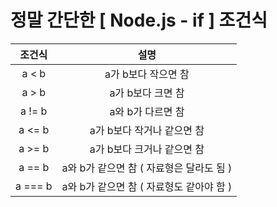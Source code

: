 # 정말 간단한 [ Node.js - if ] 조건식

| 조건식  |                   설명                   |
| :-----: | :--------------------------------------: |
|  a < b  |           a가 b보다 작으면 참            |
|  a > b  |            a가 b보다 크면 참             |
| a != b  |            a와 b가 다르면 참             |
| a <= b  |        a가 b보다 작거나 같으면 참        |
| a >= b  |        a가 b보다 크거나 같으면 참        |
| a == b  | a와 b가 같으면 참 ( 자료형은 달라도 됨 ) |
| a === b | a와 b가 같으면 참 ( 자료형도 같아야 함 ) |


